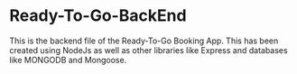 # Ready-To-Go-BackEnd
This is the backend file of the Ready-To-Go Booking App.
This has been created using NodeJs as well as other libraries like Express and databases like MONGODB and Mongoose.
